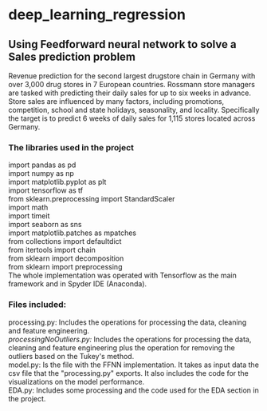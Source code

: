 # deep_learning_regression

## Using Feedforward neural network to solve a Sales prediction problem

Revenue prediction for the second largest drugstore chain in Germany with over 3,000 drug stores in 7 European countries. Rossmann store managers are tasked with predicting their daily sales for up to six weeks in advance. Store sales are influenced by many factors, including promotions, competition, school and state holidays, seasonality, and locality. Specifically the target is to predict 6 weeks of daily sales for 1,115 stores located across Germany. 

### The libraries used in the project

import pandas as pd<br />
import numpy as np<br />
import matplotlib.pyplot as plt<br />
import tensorflow as tf<br />
from sklearn.preprocessing import StandardScaler<br />
import math<br />
import timeit<br />
import seaborn as sns<br />
import matplotlib.patches as mpatches<br />
from collections import defaultdict<br />
from itertools import chain<br />
from sklearn import decomposition<br />
from sklearn import preprocessing<br />
The whole implementation was operated with Tensorflow as the main framework and in Spyder IDE (Anaconda).<br />


### Files included:

processing.py: Includes the operations for processing the data, cleaning and feature engineering.<br />
*processingNoOutliers.py:* Includes the operations for processing the data, cleaning and feature engineering plus the operation for removing the outliers based on the Tukey's method.<br />
model.py: Is the file with the FFNN implementation. It takes as input data the csv file that the "processing.py" exports. It also includes the code for the visualizations on the model performance.<br />
EDA.py: Includes some processing and the code used for the EDA section in the project.<br />


